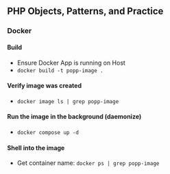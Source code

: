 ## PHP Objects, Patterns, and Practice

### Docker
#### Build

- Ensure Docker App is running on Host
- `docker build -t popp-image .`

#### Verify image was created

- `docker image ls | grep popp-image`

#### Run the image in the background (daemonize)

- `docker compose up -d`

#### Shell into the image

- Get container name: `docker ps | grep popp-image`